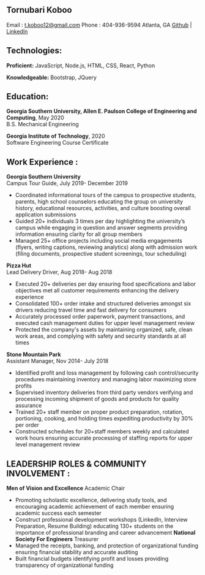 ## Tornubari Koboo

Email : t.koboo12@gmail.com 
Phone : 404-936-9594
Atlanta, GA
[Github](https://github.com/TornubariKoboo) | [LinkedIn](https://www.linkedin.com/in/tornubari-koboo/)

## Technologies:

**Proficient:** JavaScript, Node.js, HTML, CSS, React, Python

**Knowledgeable:**  Bootstrap, JQuery

## Education:

**Georgia Southern University, Allen E. Paulson College of Engineering and Computing**, May 2020  
B.S. Mechanical Engineering

**Georgia Institute of Technology**, 2020  
Software Engineering Course Certificate 


## Work Experience :
**Georgia Southern University**  
Campus Tour Guide, July 2019- December 2019

-	Coordinated informational tours of the campus to prospective students, parents, high school counselors educating the group on university history, educational resources, activities, and culture boosting overall application submissions 
-	Guided 20+ individuals 3 times per day highlighting the university’s campus while engaging in question and answer segments providing information ensuring clarity for all group members  
-	Managed 25+ office projects including social media engagements (flyers, writing captions, reviewing analytics) along with admission work (filing documents, prospective student screenings, tour scheduling) 

**Pizza Hut**  
Lead Delivery Driver, Aug 2018- Aug 2018
-	Executed 20+ deliveries per day ensuring food specifications and labor objectives met all customer requirements enhancing the delivery experience 
-	Consolidated 100+ order intake and structured deliveries amongst six drivers reducing travel time and fast delivery for consumers  
-	Accurately processed order paperwork, payment transactions, and executed cash management duties for upper level management review 
-	Protected the company's assets by maintaining organized, safe, clean work areas, and complying with safety and security standards at all times 

**Stone Mountain Park**  
Assistant Manager, Nov 2014- July 2018
-	Identified profit and loss management by following cash control/security procedures maintaining inventory and managing labor maximizing store profits 
-	Supervised inventory deliveries from third party vendors verifying and processing incoming shipment of goods and products for quality assurance 
-	Trained 20+ staff member on proper product preparation, rotation, portioning, cooking, and holding times expediting productivity by 30% per order  
-	Constructed schedules for 20+staff members weekly and calculated work hours ensuring accurate processing of staffing reports for upper level management review 


## LEADERSHIP ROLES & COMMUNITY INVOLVEMENT :
**Men of Vision and Excellence** 
Academic Chair
-	Promoting scholastic excellence, delivering study tools, and encouraging academic achievement of each member ensuring academic success each semester 
-	Construct professional development workshops (LinkedIn, Interview Preparation, Resume Building) educating 130+ students on the importance of professional branding and career advancement 
**National Society For Engineers**
Treasurer
-	Managed the receipts, banking, and protection of organizational funding ensuring financial stability and accurate auditing
-	Built financial budgets identifying profit and losses providing transparency of organizational funding  
